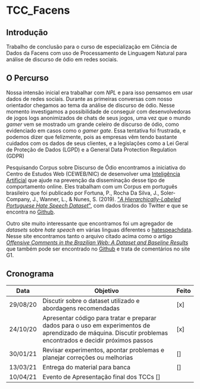 # TCC_Facens

## Introdução

Trabalho de conclusão para o curso de especialização em Ciência de Dados da Facens com uso de Processamento de Linguagem Natural para análise de discurso de ódio em redes sociais.



## O Percurso

Nossa intensão inicial era trabalhar com _NPL_ e para isso pensamos em usar dados de redes sociais. Durante as primeiras conversas com nosso orientador chegamos ao tema da análise de discurso de ódio. Nesse momento investigamos a possibilidade de conseguir com desenvolvedoras de jogos logs anonimizados de chats de seus jogos, uma vez que o mundo _gamer_ vem se mostrado um grande celeiro de discurso de ódio, como evidenciado em casos como o _gamer gate_. Essa tentativa foi frustrada, e podemos dizer que felizmente, pois as empresas vêm tendo bastante cuidados com os dados de seus clientes, e a legislações como a Lei Geral de Proteção de Dados (LGPD) e a General Data Protection Regulation (GDPR)

Pesquisando Corpus sobre Discurso de Ódio encontramos a iniciativa do Centro de Estudos Web (CEWEB/NIC) de desenvolver uma [Inteligência Artificial](https://github.com/cewebbr/Bert_HateSpeech_Classification) que ajude na prevenção da disseminação desse tipo de comportamento online. Eles trabalham com um Corpus em português brasileiro que foi publicado por Fortuna, P., Rocha Da Silva, J., Soler-Company, J., Wanner, L., & Nunes, S. (2019). ["_A Hierarchically-Labeled Portuguese Hate Speech Dataset_"](https://www.aclweb.org/anthology/W19-3510/), com dados tirados do Twitter e que se encontra no [Github](https://github.com/paulafortuna/Portuguese-Hate-Speech-Dataset).

Outro site muito interessante que encontramos foi um agregador de _datasets_ sobre _hate speach_ em várias linguas diferentes o [hatespeachdata](http://hatespeechdata.com/). Nesse site encontramos tanto o arquivo citado acima como o artigo [_Offensive Comments in the Brazilian Web: A Dataset and Baseline Results_](http://www.each.usp.br/digiampietri/BraSNAM/2017/p04.pdf) que também pode ser encontrado no [Github](https://github.com/rogersdepelle/OffComBR) e trata de comentários no site G1.

## Cronograma

Data | Objetivo | Feito
--- | --- | ---
29/08/20 | Discutir sobre o dataset utilizado e abordagens recomendadas | [x]
24/10/20 | Apresentar código para tratar e preparar dados para o uso em experimentos de aprendizado de máquina. Discutir problemas encontrados e decidir próximos passos | [x]
30/01/21 | Revisar experimentos, apontar problemas e planejar correções ou melhorias | []
13/03/21 | Entrega do material para banca | []
10/04/21 | Evento de Apresentação final dos TCCs []
